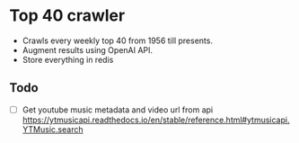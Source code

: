 # Top 40 crawler

- Crawls every weekly top 40 from 1956 till presents.
- Augment results using OpenAI API.
- Store everything in redis

## Todo
- [ ] Get youtube music metadata and video url from api https://ytmusicapi.readthedocs.io/en/stable/reference.html#ytmusicapi.YTMusic.search
